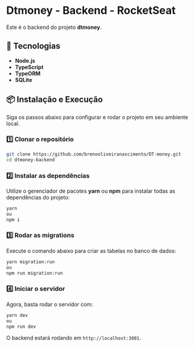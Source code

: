 # Dtmoney - Backend - RocketSeat

Este é o backend do projeto **dtmoney**.

## 🚀 Tecnologias

- **Node.js**
- **TypeScript**
- **TypeORM**
- **SQLite**

## 📦 Instalação e Execução

Siga os passos abaixo para configurar e rodar o projeto em seu ambiente local.

### 1️⃣ Clonar o repositório

```sh
git clone https://github.com/brenooliveiranascimento/DT-money.git
cd dtmoney-backend
```

### 2️⃣ Instalar as dependências

Utilize o gerenciador de pacotes **yarn** ou **npm** para instalar todas as dependências do projeto:

```sh
yarn
ou
npm i
```

### 3️⃣ Rodar as migrations

Execute o comando abaixo para criar as tabelas no banco de dados:

```sh
yarn migration:run
ou
npm run migration:run
```

### 4️⃣ Iniciar o servidor

Agora, basta rodar o servidor com:

```sh
yarn dev
ou
npm run dev
```

O backend estará rodando em `http://localhost:3001`.
